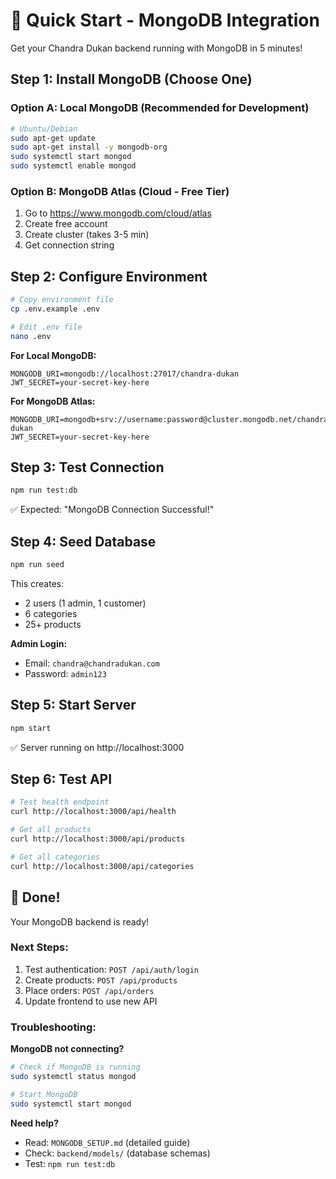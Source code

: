 # 🚀 Quick Start - MongoDB Integration

Get your Chandra Dukan backend running with MongoDB in 5 minutes!

## Step 1: Install MongoDB (Choose One)

### Option A: Local MongoDB (Recommended for Development)

```bash
# Ubuntu/Debian
sudo apt-get update
sudo apt-get install -y mongodb-org
sudo systemctl start mongod
sudo systemctl enable mongod
```

### Option B: MongoDB Atlas (Cloud - Free Tier)

1. Go to https://www.mongodb.com/cloud/atlas
2. Create free account
3. Create cluster (takes 3-5 min)
4. Get connection string

## Step 2: Configure Environment

```bash
# Copy environment file
cp .env.example .env

# Edit .env file
nano .env
```

**For Local MongoDB:**
```env
MONGODB_URI=mongodb://localhost:27017/chandra-dukan
JWT_SECRET=your-secret-key-here
```

**For MongoDB Atlas:**
```env
MONGODB_URI=mongodb+srv://username:password@cluster.mongodb.net/chandra-dukan
JWT_SECRET=your-secret-key-here
```

## Step 3: Test Connection

```bash
npm run test:db
```

✅ Expected: "MongoDB Connection Successful!"

## Step 4: Seed Database

```bash
npm run seed
```

This creates:
- 2 users (1 admin, 1 customer)
- 6 categories
- 25+ products

**Admin Login:**
- Email: `chandra@chandradukan.com`
- Password: `admin123`

## Step 5: Start Server

```bash
npm start
```

✅ Server running on http://localhost:3000

## Step 6: Test API

```bash
# Test health endpoint
curl http://localhost:3000/api/health

# Get all products
curl http://localhost:3000/api/products

# Get all categories
curl http://localhost:3000/api/categories
```

## 🎉 Done!

Your MongoDB backend is ready!

### Next Steps:
1. Test authentication: `POST /api/auth/login`
2. Create products: `POST /api/products`
3. Place orders: `POST /api/orders`
4. Update frontend to use new API

### Troubleshooting:

**MongoDB not connecting?**
```bash
# Check if MongoDB is running
sudo systemctl status mongod

# Start MongoDB
sudo systemctl start mongod
```

**Need help?**
- Read: `MONGODB_SETUP.md` (detailed guide)
- Check: `backend/models/` (database schemas)
- Test: `npm run test:db`
